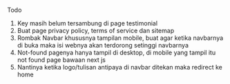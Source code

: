 Todo
1. Key masih belum tersambung di page testimonial
2. Buat page privacy policy, terms of service dan sitemap
3. Rombak Navbar khususnya tampilan mobile, buat agar ketika navbarnya di buka maka isi webnya akan terdorong setinggi navbarnya
4. Not-found pagenya hanya tampil di desktop, di mobile yang tampil itu not found page bawaan next js
5. Nantinya ketika logo/tulisan antipaya di navbar ditekan maka redirect ke home